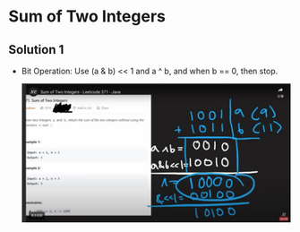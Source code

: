 # Sum of Two Integers

## Solution 1

- Bit Operation: Use (a & b) << 1 and a ^ b, and when b == 0, then stop.

  ![Image](https://github.com/CarmenDou/Leetcode/blob/master/371/Image1.jpg)